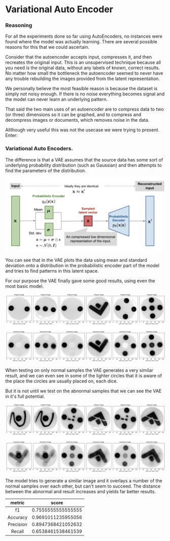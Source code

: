 # Variational Auto Encoder

### Reasoning

For all the experiments done so far using AutoEncoders, no instances were found where the model
was actually learning. There are several possible reasons for this that we could ascertain.

Consider that the autoencoder accepts input, compresses it, and then recreates the original 
input. This is an unsupervised technique because all you need is the original data, without 
any labels of known, correct results. No matter how small the bottleneck the autoencoder seemed
to never have any trouble rebuilding the images provided from the latent representation.

We personally believe the most feasible reason is because the dataset is simply not noisy enough.
If there is no noise everything becomes signal and the model can never learn an underlying pattern.

That said the two main uses of an autoencoder are to compress data to two (or three) 
dimensions so it can be graphed, and to compress and decompress images or documents, which 
removes noise in the data. 

Allthough very useful this was not the usecase we were trying to present. Enter: 

### Variational Auto Encoders.

The difference is that a VAE assumes that the source data has some sort of underlying probability 
distribution (such as Gaussian) and then attempts to find the parameters of the distribution. 

![](visuals/VAE.png)

You can see that in the VAE plots the data using mean and standard deviation onto a distribution
in the probabilistic encoder part of the model and tries to find patterns in this latent space.

For our purpose the VAE finally gave some good results, using even the most basic model.

![](visuals/VAE-normal.png)

When testing on only normal samples the VAE generates a very similar result, and we can even see
in some of the lighter circles that it is aware of the place the circles are usually placed on, each 
dice. 

But it is not until we test on the abnormal samples that we can see the VAE in it's full potential.

![](visuals/VAE-anom.png)

The model tries to generate a similar image and it overlays a number of the normal samples over each
other, but can't seem to succeed. The distance between the abnormal and result increases and yields 
far better results.

metric|score
:--------------------------:|:--------------------------:
f1|0.7555555555555555
Accuracy|0.9691011235955056
Precision|0.8947368421052632
Recall|0.6538461538461539